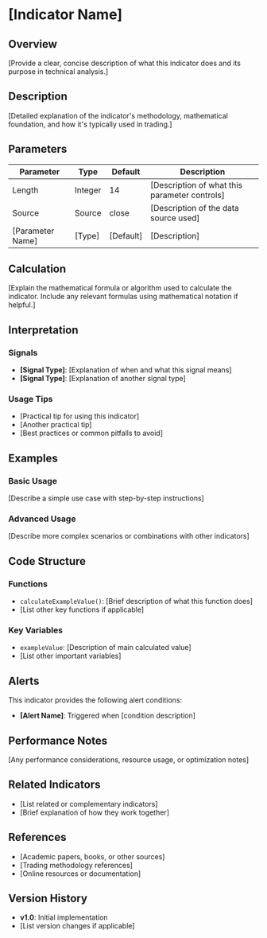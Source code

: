 # [Indicator Name]

## Overview

[Provide a clear, concise description of what this indicator does and its purpose in technical analysis.]

## Description

[Detailed explanation of the indicator's methodology, mathematical foundation, and how it's typically used in trading.]

## Parameters

| Parameter | Type | Default | Description |
|-----------|------|---------|-------------|
| Length | Integer | 14 | [Description of what this parameter controls] |
| Source | Source | close | [Description of the data source used] |
| [Parameter Name] | [Type] | [Default] | [Description] |

## Calculation

[Explain the mathematical formula or algorithm used to calculate the indicator. Include any relevant formulas using mathematical notation if helpful.]

## Interpretation

### Signals

- **[Signal Type]**: [Explanation of when and what this signal means]
- **[Signal Type]**: [Explanation of another signal type]

### Usage Tips

- [Practical tip for using this indicator]
- [Another practical tip]
- [Best practices or common pitfalls to avoid]

## Examples

### Basic Usage

[Describe a simple use case with step-by-step instructions]

### Advanced Usage

[Describe more complex scenarios or combinations with other indicators]

## Code Structure

### Functions

- `calculateExampleValue()`: [Brief description of what this function does]
- [List other key functions if applicable]

### Key Variables

- `exampleValue`: [Description of main calculated value]
- [List other important variables]

## Alerts

This indicator provides the following alert conditions:

- **[Alert Name]**: Triggered when [condition description]

## Performance Notes

[Any performance considerations, resource usage, or optimization notes]

## Related Indicators

- [List related or complementary indicators]
- [Brief explanation of how they work together]

## References

- [Academic papers, books, or other sources]
- [Trading methodology references]
- [Online resources or documentation]

## Version History

- **v1.0**: Initial implementation
- [List version changes if applicable]
